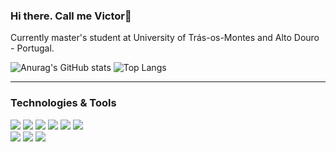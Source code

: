 ### Hi there. Call me Victor👋

Currently master's student at University of Trás-os-Montes and Alto Douro - Portugal.

![Anurag's GitHub stats](https://github-readme-stats.vercel.app/api?username=victordsgamorim&show_icons=true&theme=dracula)
![Top Langs](https://github-readme-stats.vercel.app/api/top-langs/?username=victordsgamorim&layout=compact&theme=dracula)


---
### Technologies & Tools

![](https://img.shields.io/badge/Code-Flutter-informational?style=flat&logo=flutter&logoColor=white&color=9400D3)
![](https://img.shields.io/badge/Code-Java-informational?style=flat&logo=java&logoColor=white&color=9400D3)
![](https://img.shields.io/badge/Code-Kotlin-informational?style=flat&logo=kotlin&logoColor=white&color=9400D3)
![](https://img.shields.io/badge/Code-Asp.Net-informational?style=flat&logo=dotnet&logoColor=white&color=9400D3)
![](https://img.shields.io/badge/Code-JavaScript-informational?style=flat&logo=javascript&logoColor=white&color=9400D3)
![](https://img.shields.io/badge/Code-Python-informational?style=flat&logo=python&logoColor=white&color=9400D3)  
![](https://img.shields.io/badge/OS-Linux-informational?style=flat&logo=linux&logoColor=white&color=9400D3)
![](https://img.shields.io/badge/Database-MySql-informational?style=flat&logo=mysql&logoColor=white&color=9400D3)
![](https://img.shields.io/badge/Database-SSMS-informational?style=flat&logo=mysql&logoColor=white&color=9400D3)


